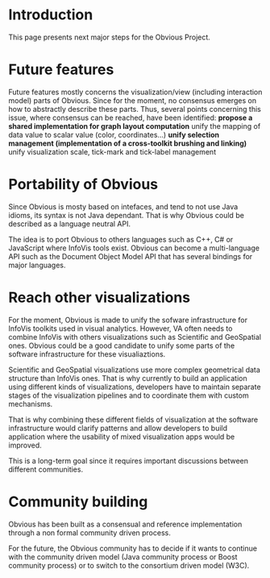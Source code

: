 # Introduction #

This page presents next major steps for the Obvious Project.

# Future features #

Future features mostly concerns the visualization/view (including interaction model) parts of Obvious. Since for the moment, no consensus emerges on how to abstractly describe these parts. Thus, several points concerning this issue, where consensus can be reached, have been identified:
**propose a shared implementation for graph layout computation** unify the mapping of data value to scalar value (color, coordinates...)
**unify selection management (implementation of a cross-toolkit brushing and linking)** unify visualization scale, tick-mark and tick-label management

# Portability of Obvious #

Since Obvious is mosty based on intefaces, and tend to not use Java idioms, its syntax is not Java dependant. That is why Obvious could be described as a language neutral API.

The idea is to port Obvious to others languages such as C++, C# or JavaScript where InfoVis tools exist. Obvious can become a multi-language API such as the Document Object Model API that has several bindings for major languages.

# Reach other visualizations #

For the moment, Obvious is made to unify the sofware infrastructure for InfoVis toolkits used in visual analytics. However, VA often needs to combine InfoVis with others visualizations such as Scientific and GeoSpatial ones. Obvious could be a good candidate to unify some parts of the software infrastructure for these visualiaztions.

Scientific and GeoSpatial visualizations use more complex geometrical data structure than InfoVis ones. That is why currently to build an application using different kinds of visualizations, developers have to maintain separate stages of the visualization pipelines and to coordinate them with custom mechanisms.

That is why combining these different fields of visualization at the software infrastructure would clarify patterns and allow developers to build application where the usability of mixed visualization apps would be improved.

This is a long-term goal since it requires important discussions between different communities.

# Community building #

Obvious has been built as a consensual and reference implementation through a non formal community driven process.

For the future, the Obvious community has to decide if it wants to continue with the community driven model (Java community process or Boost community process) or to switch to the consortium driven model (W3C).